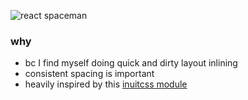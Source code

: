 ![react spaceman](https://raw.githubusercontent.com/mikeyamadeo/react-space/master/assets/react-spaceman.jpg)
### why
* bc I find myself doing quick and dirty layout inlining
* consistent spacing is important
* heavily inspired by this [inuitcss module](https://github.com/inuitcss/trumps.spacing)
